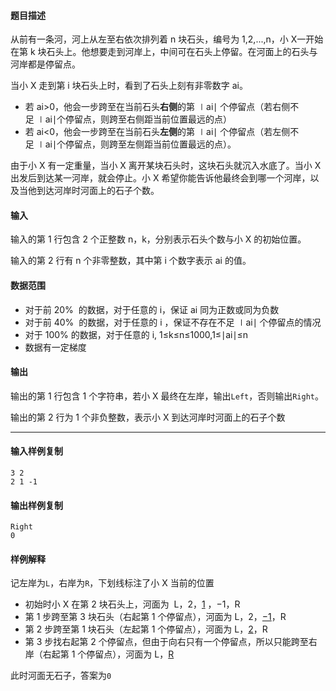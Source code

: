 #### 题目描述

从前有一条河，河上从左至右依次排列着 n 块石头，编号为 1,2,...,n，小 X一开始在第 k 块石头上。他想要走到河岸上，中间可在石头上停留。在河面上的石头与河岸都是停留点。

当小 X 走到第 i 块石头上时，看到了石头上刻有非零数字 ai。

-   若 ai>0，他会一步跨至在当前石头**右侧**的第 ∣ai∣ 个停留点（若右侧不足 ∣ai∣个停留点，则跨至右侧距当前位置最远的点）
-   若 ai<0，他会一步跨至在当前石头**左侧**的第 ∣ai∣ 个停留点（若左侧不足 ∣ai∣个停留点，则跨至左侧距当前位置最远的点）。

由于小 X 有一定重量，当小 X 离开某块石头时，这块石头就沉入水底了。当小 X 出发后到达某一河岸，就会停止。小 X 希望你能告诉他最终会到哪一个河岸，以及当他到达河岸时河面上的石子个数。

#### 输入

输入的第 1 行包含 2 个正整数 n，k，分别表示石头个数与小 X 的初始位置。

输入的第 2 行有 n 个非零整数，其中第 i 个数字表示 ai 的值。

#### 数据范围

-   对于前 20%  的数据，对于任意的 i，保证 ai 同为正数或同为负数
-   对于前 40%  的数据，对于任意的 i ，保证不存在不足 ∣ai∣ 个停留点的情况
-   对于 100% 的数据，对于任意的 i, 1≤k≤n≤1000,1≤∣ai∣≤n 
-   数据有一定梯度

#### 输出

输出的第 1 行包含 1 个字符串，若小 X 最终在左岸，输出`Left`，否则输出`Right`。

输出的第 2 行为 1 个非负整数，表示小 X 到达河岸时河面上的石子个数

___

#### 输入样例复制

```
3 2
2 1 -1
```

#### 输出样例复制

```
Right
0
```

#### 样例解释

记左岸为`L`，右岸为`R`，下划线标注了小 X 当前的位置

-   初始时小 X 在第 2 块石头上，河面为  L，2，<u>1</u> ，−1，R 
-   第 1 步跨至第 3 块石头（右起第 1 个停留点），河面为 L，2，<u>−1</u>，R
-   第 2 步跨至第 1 块石头（左起第 1 个停留点），河面为 L，<u>2</u>，R 
-   第 3 步找右起第 2 个停留点，但由于向右只有一个停留点，所以只能跨至右岸（右起第 1 个停留点），河面为 L，<u>R</u> 

此时河面无石子，答案为`0`
